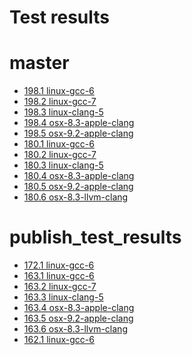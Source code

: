 Test results
===
# master
 - [198.1 linux-gcc-6](https://ledfan.github.io/Bachelorproef/test_results/master/198.1-linux-gcc-6.html)
 - [198.2 linux-gcc-7](https://ledfan.github.io/Bachelorproef/test_results/master/198.2-linux-gcc-7.html)
 - [198.3 linux-clang-5](https://ledfan.github.io/Bachelorproef/test_results/master/198.3-linux-clang-5.html)
 - [198.4 osx-8.3-apple-clang](https://ledfan.github.io/Bachelorproef/test_results/master/198.4-osx-8.3-apple-clang.html)
 - [198.5 osx-9.2-apple-clang](https://ledfan.github.io/Bachelorproef/test_results/master/198.5-osx-9.2-apple-clang.html)
 - [180.1 linux-gcc-6](https://ledfan.github.io/Bachelorproef/test_results/master/180.1-linux-gcc-6.html)
 - [180.2 linux-gcc-7](https://ledfan.github.io/Bachelorproef/test_results/master/180.2-linux-gcc-7.html)
 - [180.3 linux-clang-5](https://ledfan.github.io/Bachelorproef/test_results/master/180.3-linux-clang-5.html)
 - [180.4 osx-8.3-apple-clang](https://ledfan.github.io/Bachelorproef/test_results/master/180.4-osx-8.3-apple-clang.html)
 - [180.5 osx-9.2-apple-clang](https://ledfan.github.io/Bachelorproef/test_results/master/180.5-osx-9.2-apple-clang.html)
 - [180.6 osx-8.3-llvm-clang](https://ledfan.github.io/Bachelorproef/test_results/master/180.6-osx-8.3-llvm-clang.html)
# publish_test_results
 - [172.1 linux-gcc-6](https://ledfan.github.io/Bachelorproef/test_results/publish_test_results/172.1-linux-gcc-6.html)
 - [163.1 linux-gcc-6](https://ledfan.github.io/Bachelorproef/test_results/publish_test_results/163.1-linux-gcc-6.html)
 - [163.2 linux-gcc-7](https://ledfan.github.io/Bachelorproef/test_results/publish_test_results/163.2-linux-gcc-7.html)
 - [163.3 linux-clang-5](https://ledfan.github.io/Bachelorproef/test_results/publish_test_results/163.3-linux-clang-5.html)
 - [163.4 osx-8.3-apple-clang](https://ledfan.github.io/Bachelorproef/test_results/publish_test_results/163.4-osx-8.3-apple-clang.html)
 - [163.5 osx-9.2-apple-clang](https://ledfan.github.io/Bachelorproef/test_results/publish_test_results/163.5-osx-9.2-apple-clang.html)
 - [163.6 osx-8.3-llvm-clang](https://ledfan.github.io/Bachelorproef/test_results/publish_test_results/163.6-osx-8.3-llvm-clang.html)
 - [162.1 linux-gcc-6](https://ledfan.github.io/Bachelorproef/test_results/publish_test_results/162.1-linux-gcc-6.html)
